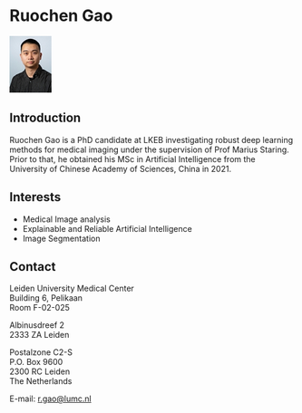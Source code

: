 # Ruochen Gao
![](../assets/img/Ruochen_Gao_small.jpg)

## Introduction

Ruochen Gao is a PhD candidate at LKEB investigating robust deep learning methods for medical imaging under the supervision of Prof Marius Staring. Prior to that, he obtained his MSc in Artificial Intelligence from the University of Chinese Academy of Sciences, China in 2021.

## Interests
- Medical Image analysis
- Explainable and Reliable Artificial Intelligence
- Image Segmentation

## Contact
Leiden University Medical Center<br>
Building 6, Pelikaan<br>
Room F-02-025<br>

Albinusdreef 2<br>
2333 ZA Leiden<br>

Postalzone C2-S<br>
P.O. Box 9600<br>
2300 RC Leiden<br>
The Netherlands<br>

E-mail: r.gao@lumc.nl